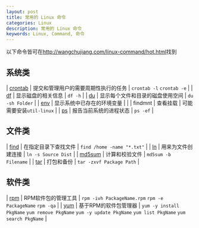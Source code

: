 ```yaml
---
layout: post
title: 常用的 Linux 命令
categories: Linux
description: 常用的 Linux 命令
keywords: Linux, Command, 命令
---
```



以下命令皆可在<http://wangchujiang.com/linux-command/hot.html>找到

## 系统类
[备注]:表格前必须空行

| [crontab](http://wangchujiang.com/linux-command/c/crontab.html) | 提交和管理用户的需要周期性执行的任务 | `crontab -l` `crontab -e` |
| [df](http://wangchujiang.com/linux-command/c/df.html) | 显示磁盘的相关信息 | `df -h` |
| [du](http://wangchujiang.com/linux-command/c/du.html) | 显示每个文件和目录的磁盘使用空间 | `du -sh Folder` |
| [env](http://wangchujiang.com/linux-command/c/env.html) | 显示系统中已存在的环境变量 | |
| findmnt | 查看挂载 | 可能需要安装`util-linux` |
| [ps](http://wangchujiang.com/linux-command/c/ps.html) | 报告当前系统的进程状态 | `ps -ef` |


## 文件类

| [find](http://wangchujiang.com/linux-command/c/find.html) | 在指定目录下查找文件 | `find /home -name "*.txt"` |
| [ln](http://wangchujiang.com/linux-command/c/ln.html) | 用来为文件创建连接 | `ln -s Source Dist` |
| [md5sum](http://wangchujiang.com/linux-command/c/md5sum.html) | 计算和校验文件 | `md5sum -b Filename` |
| [tar](http://wangchujiang.com/linux-command/c/tar.html) | 打包和备份 | `tar -zxvf Package Path` |


## 软件类

| [rpm](http://wangchujiang.com/linux-command/c/rmp.html) | RPM软件包的管理工具 | `rpm -ivh PackageName.rpm` `rpm -e PackageName` `rpm -qa` |
| [yum](http://wangchujiang.com/linux-command/c/yum.html) | 基于RPM的软件包管理器 | `yum -y install PkgName` `yum remove PkgName` `yum -y update PkgName` `yum list PkgName` `yum search PkgName` |

